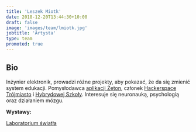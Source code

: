 ```yaml
---
title: 'Leszek Miotk'
date: 2018-12-20T13:44:30+10:00
draft: false
image: 'images/team/lmiotk.jpg'
jobtitle: 'Artysta'
type: team
promoted: true
---
```


## Bio

Inżynier elektronik, prowadzi różne projekty, aby pokazać, że da się zmienić system edukacji. Pomysłodawca [aplikacji Żeton](https://www.projekt-zeton.pl), członek [Hackerspace Trójmiasto](https://hs3.pl) i [Hybrydowej Szkoły](https://hybrydowa.edu.pl). Interesuje się neuronauką, psychologią oraz działaniem mózgu.

**Wystawy:**

[Laboratorium światła](/wystawy/laboratorium-swiatla)
